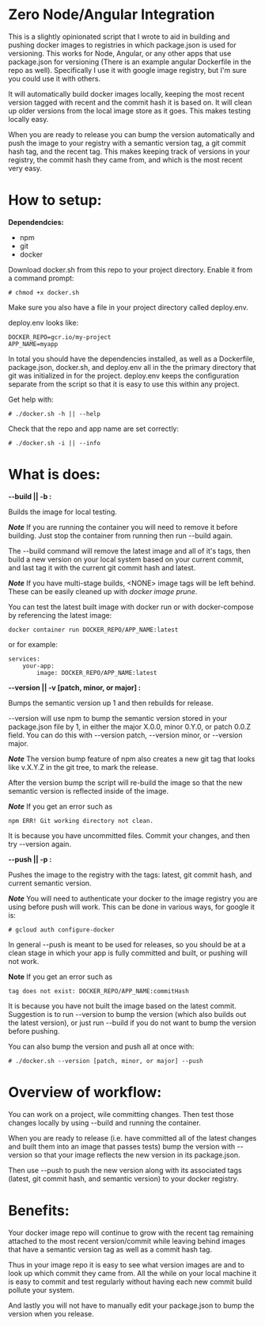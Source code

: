 # Zero Node/Angular Integration

This is a slightly opinionated script that I wrote to aid in building and pushing docker images to registries in which package.json is used for versioning.  This works for Node, Angular, or any other apps that use package.json for versioning (There is an example angular Dockerfile in the repo as well). Specifically I use it with google image registry, but I'm sure you could use it with others.

It will automatically build docker images locally, keeping the most recent version tagged with recent and the commit hash it is based on. It will clean up older versions from the local image store as it goes. This makes testing locally easy. 

When you are ready to release you can bump the version automatically and push the image to your registry with a semantic version tag, a git commit hash tag, and the recent tag.  This makes keeping track of versions in your registry, the commit hash they came from, and which is the most recent very easy.

# How to setup:

**Dependendcies:**

* npm
* git
* docker

Download docker.sh from this repo to your project directory. Enable it from a command prompt:
```
# chmod +x docker.sh
```

Make sure you also have a file in your project directory called deploy.env.

deploy.env looks like:

```
DOCKER_REPO=gcr.io/my-project
APP_NAME=myapp
```

In total you should have the dependencies installed, as well as a Dockerfile, package.json, docker.sh, and deploy.env all in the the primary directory that git was initialized in for the project. deploy.env keeps the configuration separate from the script so that it is easy to use this within any project.

Get help with:
```
# ./docker.sh -h || --help
```

Check that the repo and app name are set correctly:
```
# ./docker.sh -i || --info
```

# What is does:

**--build || -b :** 

Builds the image for local testing.

***Note*** If you are running the container you will need to remove it before building.  Just stop the container from running then run --build again.

The --build command will remove the latest image and all of it's tags, then build a new version on your local system based on your current commit, and last tag it with the current git commit hash and latest.

***Note*** If you have multi-stage builds, \<NONE\> image tags will be left behind. These can be easily cleaned up with *docker image prune*.

You can test the latest built image with docker run or with docker-compose by referencing the latest image:
```
docker container run DOCKER_REPO/APP_NAME:latest
```
or for example:
```
services:
    your-app:
        image: DOCKER_REPO/APP_NAME:latest
```

**--version || -v [patch, minor, or major] :**

Bumps the semantic version up 1 and then rebuilds for release.

--version will use npm to bump the semantic version stored in your package.json file by 1, in either the major X.0.0, minor 0.Y.0, or patch 0.0.Z field. You can do this with --version patch, --version minor, or --version major.

***Note*** The version bump feature of npm also creates a new git tag that looks like v.X.Y.Z in the git tree, to mark the release. 

After the version bump the script will re-build the image so that the new semantic version is reflected inside of the image.

***Note*** If you get an error such as
```
npm ERR! Git working directory not clean.
```

It is because you have uncommitted files. Commit your changes, and then try --version again.


**--push || -p :** 

Pushes the image to the registry with the tags: latest, git commit hash, and current semantic version.

***Note*** You will need to authenticate your docker to the image registry you are using before push will work.  This can be done in various ways, for google it is:

```
# gcloud auth configure-docker
```

In general --push is meant to be used for releases, so you should be at a clean stage in which your app is fully committed and built, or pushing will not work.

**Note** If you get an error such as
```
tag does not exist: DOCKER_REPO/APP_NAME:commitHash
```

It is because you have not built the image based on the latest commit.  Suggestion is to run --version to bump the version (which also builds out the latest version), or just run --build if you do not want to bump the version before pushing.

You can also bump the version and push all at once with:
```
# ./docker.sh --version [patch, minor, or major] --push
```

# Overview of workflow:

You can work on a project, wile committing changes. Then test those changes locally by using --build and running the container.

When you are ready to release (i.e. have committed all of the latest changes and built them into an image that passes tests) bump the version with --version so that your image reflects the new version in its package.json.

Then use --push to push the new version along with its associated tags (latest, git commit hash, and semantic version) to your docker registry.


# Benefits:

Your docker image repo will continue to grow with the recent tag remaining attached to the most recent version/commit while leaving behind images that have a semantic version tag as well as a commit hash tag.

Thus in your image repo it is easy to see what version images are and to look up which commit they came from. All the while on your local machine it is easy to commit and test regularly without having each new commit build pollute your system.

And lastly you will not have to manually edit your package.json to bump the version when you release.